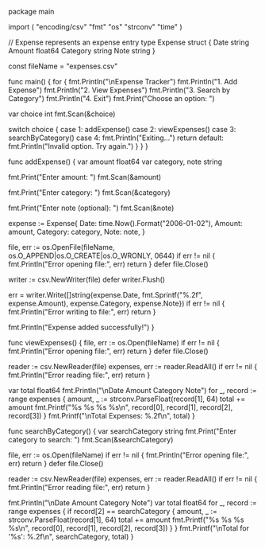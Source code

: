 package main

import (
 "encoding/csv"
 "fmt"
 "os"
 "strconv"
 "time"
)

// Expense represents an expense entry
type Expense struct {
 Date     string
 Amount   float64
 Category string
 Note     string
}

const fileName = "expenses.csv"

func main() {
 for {
  fmt.Println("\nExpense Tracker")
  fmt.Println("1. Add Expense")
  fmt.Println("2. View Expenses")
  fmt.Println("3. Search by Category")
  fmt.Println("4. Exit")
  fmt.Print("Choose an option: ")

  var choice int
  fmt.Scan(&choice)

  switch choice {
  case 1:
   addExpense()
  case 2:
   viewExpenses()
  case 3:
   searchByCategory()
  case 4:
   fmt.Println("Exiting...")
   return
  default:
   fmt.Println("Invalid option. Try again.")
  }
 }
}

func addExpense() {
 var amount float64
 var category, note string

 fmt.Print("Enter amount: ")
 fmt.Scan(&amount)

 fmt.Print("Enter category: ")
 fmt.Scan(&category)

 fmt.Print("Enter note (optional): ")
 fmt.Scan(&note)

 expense := Expense{
  Date:     time.Now().Format("2006-01-02"),
  Amount:   amount,
  Category: category,
  Note:     note,
 }

 file, err := os.OpenFile(fileName, os.O_APPEND|os.O_CREATE|os.O_WRONLY, 0644)
 if err != nil {
  fmt.Println("Error opening file:", err)
  return
 }
 defer file.Close()

 writer := csv.NewWriter(file)
 defer writer.Flush()

 err = writer.Write([]string{expense.Date, fmt.Sprintf("%.2f", expense.Amount), expense.Category, expense.Note})
 if err != nil {
  fmt.Println("Error writing to file:", err)
  return
 }

 fmt.Println("Expense added successfully!")
}

func viewExpenses() {
 file, err := os.Open(fileName)
 if err != nil {
  fmt.Println("Error opening file:", err)
  return
 }
 defer file.Close()

 reader := csv.NewReader(file)
 expenses, err := reader.ReadAll()
 if err != nil {
  fmt.Println("Error reading file:", err)
  return
 }

 var total float64
 fmt.Println("\nDate  Amount Category Note")
 for _, record := range expenses {
  amount, _ := strconv.ParseFloat(record[1], 64)
  total += amount
  fmt.Printf("%s %s %s %s\n", record[0], record[1], record[2], record[3])
 }
 fmt.Printf("\nTotal Expenses: %.2f\n", total)
}

func searchByCategory() {
 var searchCategory string
 fmt.Print("Enter category to search: ")
 fmt.Scan(&searchCategory)

 file, err := os.Open(fileName)
 if err != nil {
  fmt.Println("Error opening file:", err)
  return
 }
 defer file.Close()

 reader := csv.NewReader(file)
 expenses, err := reader.ReadAll()
 if err != nil {
  fmt.Println("Error reading file:", err)
  return
 }

 fmt.Println("\nDate  Amount Category Note")
 var total float64
 for _, record := range expenses {
  if record[2] == searchCategory {
   amount, _ := strconv.ParseFloat(record[1], 64)
   total += amount
   fmt.Printf("%s %s %s %s\n", record[0], record[1], record[2], record[3])
  }
 }
 fmt.Printf("\nTotal for '%s': %.2f\n", searchCategory, total)
}
